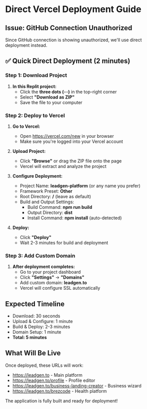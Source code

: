 # Direct Vercel Deployment Guide

## Issue: GitHub Connection Unauthorized
Since GitHub connection is showing unauthorized, we'll use direct deployment instead.

## ✅ Quick Direct Deployment (2 minutes)

### Step 1: Download Project
1. **In this Replit project:**
   - Click the **three dots (⋯)** in the top-right corner
   - Select **"Download as ZIP"**
   - Save the file to your computer

### Step 2: Deploy to Vercel
1. **Go to Vercel:**
   - Open https://vercel.com/new in your browser
   - Make sure you're logged into your Vercel account

2. **Upload Project:**
   - Click **"Browse"** or drag the ZIP file onto the page
   - Vercel will extract and analyze the project

3. **Configure Deployment:**
   - Project Name: **leadgen-platform** (or any name you prefer)
   - Framework Preset: **Other**
   - Root Directory: **/** (leave as default)
   - Build and Output Settings:
     - Build Command: **npm run build**
     - Output Directory: **dist**
     - Install Command: **npm install** (auto-detected)

4. **Deploy:**
   - Click **"Deploy"**
   - Wait 2-3 minutes for build and deployment

### Step 3: Add Custom Domain
1. **After deployment completes:**
   - Go to your project dashboard
   - Click **"Settings"** → **"Domains"**
   - Add custom domain: **leadgen.to**
   - Vercel will configure SSL automatically

## Expected Timeline
- Download: 30 seconds
- Upload & Configure: 1 minute  
- Build & Deploy: 2-3 minutes
- Domain Setup: 1 minute
- **Total: 5 minutes**

## What Will Be Live
Once deployed, these URLs will work:
- https://leadgen.to - Main platform
- https://leadgen.to/profile - Profile editor
- https://leadgen.to/business-landing-creator - Business wizard
- https://leadgen.to/brezcode - Health platform

The application is fully built and ready for deployment!